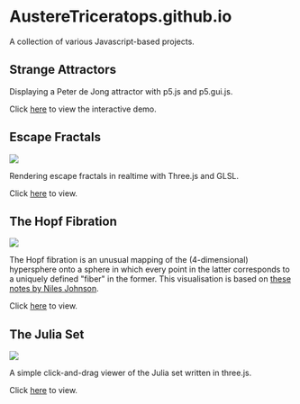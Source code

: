 # AustereTriceratops.github.io

A collection of various Javascript-based projects. 

## Strange Attractors

Displaying a Peter de Jong attractor with p5.js and p5.gui.js.

Click [here](https://alanmatzumiya.github.io/fractals/StrangeAttractor/) to view the interactive demo. 

## Escape Fractals

![](/EscapeFractal/Fractal.png)

Rendering escape fractals in realtime with Three.js and GLSL. 

Click [here](https://alanmatzumiya.github.io/fractals/EscapeFractal/) to view.

## The Hopf Fibration

![](https://i.imgur.com/YIqx3yp.png)

The Hopf fibration is an unusual mapping of the (4-dimensional) hypersphere onto a sphere in which every point in the latter corresponds to a uniquely defined "fiber" in the former. This visualisation is based on [these notes by Niles Johnson](https://nilesjohnson.net/hopf-articles/Lyons_Elem-intro-Hopf-fibration.pdf).

Click [here](https://alanmatzumiya.github.io/fractals/Hopf/) to view.


## The Julia Set

![](https://i.imgur.com/LEmNqGT.jpg?1)

A simple click-and-drag viewer of the Julia set written in three.js.

Click [here](https://alanmatzumiya.github.io/fractals/Julia/) to view.
